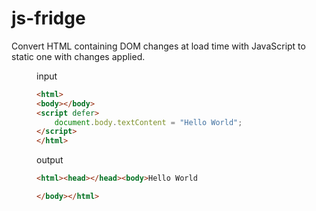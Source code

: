 # js-fridge

Convert HTML containing DOM changes at load time with JavaScript to static one with changes applied.

<figure>
<figcaption>input</figcaption>

```html
<html>
<body></body>
<script defer>
    document.body.textContent = "Hello World";
</script>
</html>
```

</figure>

<figure>
<figcaption>output</figcaption>

```html
<html><head></head><body>Hello World

</body></html>
```

</figure>


